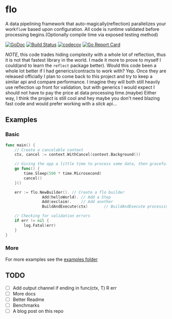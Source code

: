 # flo

A data pipelining framework that auto-magically(reflection) parallelizes your work`flo`w based upon configuration. All
code is runtime validated before processing begins.(Optionally compile time via exposed testing method)

[![GoDoc](https://godoc.org/github.com/codyoss/flo?status.svg)](https://godoc.org/github.com/codyoss/flo)
[![Build Status](https://cloud.drone.io/api/badges/codyoss/flo/status.svg)](https://cloud.drone.io/codyoss/flo)
[![codecov](https://codecov.io/gh/codyoss/flo/branch/master/graph/badge.svg)](https://codecov.io/gh/codyoss/flo)
[![Go Report Card](https://goreportcard.com/badge/github.com/codyoss/flo)](https://goreportcard.com/report/github.com/codyoss/flo)

*NOTE*, this code trades hiding complexity with a whole lot of reflection, thus it is not that fastest library in the
world. I made it more to prove to myself I could(and to learn the `reflect` package better). Would this code been a
whole lot better if I had generics/contracts to work with? Yep. Once they are released officially I plan to come back to
this project and try to keep a similar api and compare performance. I imagine they will both still heavily use
reflection up front for validation, but with generics I would expect I should not have to pay the price at data
processing time.(maybe) Either way, I think the project is still cool and hey maybe you don't need blazing fast code
and would prefer working with a _slick_ api...

## Examples

### Basic

```go
func main() {
    // Create a cancelable context
    ctx, cancel := context.WithCancel(context.Background())

    // Giving the app a little time to process some data, then gracefully shutdown.
    go func() {
        time.Sleep(500 * time.Microsecond)
        cancel()
    }()

    err := flo.NewBuilder(). // Create a flo builder
                Add(helloWorld). // Add a Step
                Add(exclaim).    // Add another
                BuildAndExecute(ctx)       // BuildAndExecute processing(this blocks if there is no error)

    // Checking for validation errors
    if err != nil {
        log.Fatal(err)
    }
}
```

### More

For more examples see the [examples folder](examples/)

## TODO

- [ ] Add output channel if ending in func(ctx, T) R err
- [ ] More docs
- [ ] Better Readme
- [ ] Benchmarks
- [ ] A blog post on this repo